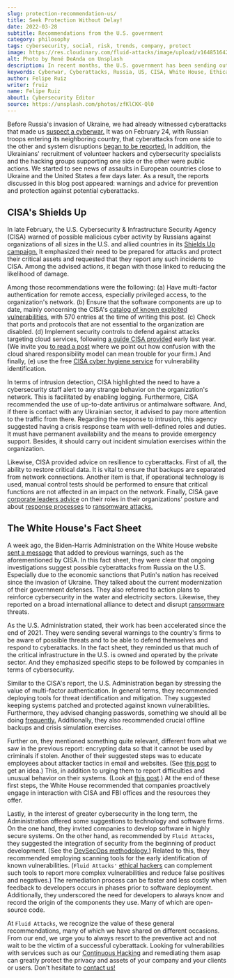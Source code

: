 ```yaml
---
slug: protection-recommendation-us/
title: Seek Protection Without Delay!
date: 2022-03-28
subtitle: Recommendations from the U.S. government
category: philosophy
tags: cybersecurity, social, risk, trends, company, protect
image: https://res.cloudinary.com/fluid-attacks/image/upload/v1648516421/blog/protection-recommendation-us/cover_protection_recommendation_us.webp
alt: Photo by René DeAnda on Unsplash
description: In recent months, the U.S. government has been sending out warnings and suggestions for action for organizations that could fall victim to Russian cyberattacks.
keywords: Cyberwar, Cyberattacks, Russia, US, CISA, White House, Ethical Hacking, Pentesting
author: Felipe Ruiz
writer: fruiz
name: Felipe Ruiz
about1: Cybersecurity Editor
source: https://unsplash.com/photos/zfKlCKK-Ql0
---
```


Before Russia's invasion of Ukraine,
we had already witnessed cyberattacks
that made us [suspect a cyberwar.](../cyberwar-ukraine/)
It was on February 24,
with Russian troops entering its neighboring country,
that cyberattacks from one side to the other
and system disruptions [began to be reported.](../timeline-new-cyberwar/)
In addition,
the Ukrainians' recruitment of volunteer hackers
and cybersecurity specialists
and the hacking groups supporting one side or the other
were public actions.
We started to see news of assaults
in European countries close to Ukraine and the United States
a few days later.
As a result,
the reports discussed in this blog post appeared:
warnings and advice for prevention and protection
against potential cyberattacks.

## CISA's Shields Up

In late February,
the U.S. Cybersecurity & Infrastructure Security Agency
(CISA) warned of possible malicious cyber activity by Russians
against organizations of all sizes
in the U.S. and allied countries
in its [Shields Up campaign.](https://www.cisa.gov/shields-up)
It emphasized their need to be prepared for attacks
and protect their critical assets
and requested that they report any such incidents to CISA.
Among the advised actions,
it began with those linked to reducing the likelihood of damage.

Among those recommendations were the following:
(a) Have multi-factor authentication for remote access,
especially privileged access,
to the organization's network.
(b) Ensure that the software components are up to date,
mainly concerning the CISA's [catalog of known exploited vulnerabilities,](https://www.cisa.gov/known-exploited-vulnerabilities-catalog)
with 570 entries at the time of writing this post.
(c) Check that ports and protocols
that are not essential to the organization
are disabled.
(d) Implement security controls
to defend against attacks targeting cloud services,
following [a guide CISA provided](https://www.cisa.gov/uscert/ncas/analysis-reports/ar21-013a)
early last year.
(We invite you [to read a post](../shared-responsibility-model/)
where we point out how confusion
with the cloud shared responsibility model
can mean trouble for your firm.)
And finally,
(e) use the free [CISA cyber hygiene service](https://www.cisa.gov/cyber-hygiene-services)
for vulnerability identification.

In terms of intrusion detection,
CISA highlighted the need to have a cybersecurity staff
alert to any strange behavior
on the organization's network.
This is facilitated by enabling logging.
Furthermore,
CISA recommended the use of up-to-date antivirus or antimalware software.
And,
if there is contact with any Ukrainian sector,
it advised to pay more attention to the traffic from there.
Regarding the response to intrusion,
this agency suggested having a crisis response team
with well-defined roles and duties.
It must have permanent availability
and the means to provide emergency support.
Besides,
it should carry out incident simulation exercises
within the organization.

Likewise,
CISA provided advice on resilience to cyberattacks.
First of all,
the ability to restore critical data.
It is vital to ensure that backups are separated from network connections.
Another item is that,
if operational technology is used,
manual control tests should be performed
to ensure that critical functions are not affected
in an impact on the network.
Finally,
CISA gave [corporate leaders advice](https://www.cisa.gov/sites/default/files/publications/Focus_Areas_for_CEOs.pdf)
on their roles in their organizations' posture
and about [response processes](https://www.cisa.gov/sites/default/files/publications/Ransomware_Response_Checklist_508.pdf)
to [ransomware attacks.](https://www.cisa.gov/stopransomware/ransomware-guide)

## The White House's Fact Sheet

A week ago,
the Biden-Harris Administration
on the White House website
[sent a message](https://www.whitehouse.gov/briefing-room/statements-releases/2022/03/21/fact-sheet-act-now-to-protect-against-potential-cyberattacks/)
that added to previous warnings,
such as the aforementioned by CISA.
In this fact sheet,
they were clear that ongoing investigations suggest possible cyberattacks
from Russia on the U.S.
Especially due to the economic sanctions
that Putin's nation has received
since the invasion of Ukraine.
They talked about the current modernization of their government defenses.
They also referred to action plans to reinforce cybersecurity
in the water and electricity sectors.
Likewise,
they reported on a broad international alliance
to detect and disrupt [ransomware](../ransomware/)
threats.

As the U.S. Administration stated,
their work has been accelerated since the end of 2021.
They were sending several warnings to the country's firms
to be aware of possible threats
and to be able to defend themselves and respond to cyberattacks.
In the fact sheet,
they reminded us that
much of the critical infrastructure in the U.S.
is owned and operated by the private sector.
And they emphasized specific steps
to be followed by companies in terms of cybersecurity.

Similar to the CISA's report,
the U.S. Administration began by stressing
the value of multi-factor authentication.
In general terms,
they recommended deploying tools for threat identification and mitigation.
They suggested keeping systems patched and protected
against known vulnerabilities.
Furthermore,
they advised changing passwords,
something we should all be doing [frequently.](../pass-cracking/)
Additionally,
they also recommended crucial offline backups
and crisis simulation exercises.

Further on,
they mentioned something quite relevant,
different from what we saw in the previous report:
encrypting data so that it cannot be used by criminals if stolen.
Another of their suggested steps was to educate employees
about attacker tactics in email and websites.
(See [this post](../social-engineering/)
to get an idea.)
This,
in addition to urging them to report difficulties
and unusual behavior on their systems.
(Look at [this post](../human-security-sensor/).)
At the end of these first steps,
the White House recommended that
companies proactively engage in interaction with CISA and FBI offices
and the resources they offer.

Lastly,
in the interest of greater cybersecurity in the long term,
the Administration offered some suggestions
to technology and software firms.
On the one hand,
they invited companies to develop software in highly secure systems.
On the other hand,
as recommended by `Fluid Attacks`,
they suggested the integration of security
from the beginning of product development.
(See the [DevSecOps methodology.)](../devsecops-concept/)
Related to this,
they recommended employing scanning tools
for the early identification of known vulnerabilities.
(`Fluid Attacks'` [ethical hackers](../../solutions/ethical-hacking/)
can complement such tools
to report more complex vulnerabilities
and reduce false positives and negatives.)
The remediation process can be faster and less costly
when feedback to developers occurs
in phases prior to software deployment.
Additionally,
they underscored the need for developers
to always know and record the origin of the components they use.
Many of which are open-source code.

At `Fluid Attacks`,
we recognize the value of these general recommendations,
many of which we have shared on different occasions.
From our end,
we urge you to always resort to the preventive act
and not wait to be the victim of a successful cyberattack.
Looking for vulnerabilities
with services such as our [Continuous Hacking](../../services/continuous-hacking/)
and remediating them asap
can greatly protect the privacy and assets of your company
and your clients or users.
Don't hesitate to [contact us!](../../contact-us/)
